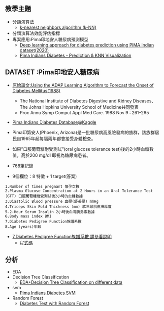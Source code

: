 ## 教學主題
- 分類演算法
  - [k-nearest neighbors algorithm (k-NN) ](https://en.wikipedia.org/wiki/K-nearest_neighbors_algorithm)
- 分類演算法效能評估指標
- 專案應用:Pima印地安人糖尿病預測模型
  - [Deep learning approach for diabetes prediction using PIMA Indian dataset(2020)](https://www.ncbi.nlm.nih.gov/pmc/articles/PMC7270283/) 
  - [Pima Indians Diabetes - Prediction & KNN Visualization](https://towardsdatascience.com/pima-indians-diabetes-prediction-knn-visualization-5527c154afff)

## DATASET :Pima印地安人糖尿病
- [原始論文:Using the ADAP Learning Algorithm to Forecast the Onset of Diabetes Mellitus(1988)](https://www.ncbi.nlm.nih.gov/pmc/articles/PMC2245318/)
  - The National Institute of Diabetes Digestive and Kidney Diseases、The Johns Hopkins University School of Medicine共同發表
  - Proc Annu Symp Comput Appl Med Care. 1988 Nov 9 : 261–265
- [Pima Indians Diabetes Database@Kaggle](https://www.kaggle.com/datasets/uciml/pima-indians-diabetes-database)  

- Pima印第安人(Phoenix, Arizona)是一批糖尿病高風險發病的族群，該族群居民自1965年起每隔兩年都會接受身體檢查。
- 如果”口服葡萄糖耐受測試”(oral glucose tolerance test)後的2小時血糖數值，高於200 mg/dl 即視為糖尿病患者。
- 768筆記錄
- 9個欄位：8 特徵 + 1 target(答案)
```
1.Number of times pregnant 懷孕次數
2.Plasma Glucose Concentration at 2 Hours in an Oral Tolerance Test (GTT) 口服葡萄糖耐受測試後2小時的血糖數據
3.Diastolic Blood pressure 血壓(舒張壓) mmHg
4.Triceps Skin Fold Thickness (mm) 肱三頭肌皮膚厚度
5.2-Hour Serum Insulin 2小時後血清胰島素數據
6.Body mass index BMI
7.Diabetes Pedigree Function族譜系數
8.Age (years)年齡
```
- [7.Diabetes Pedigree Function族譜系數 請參看說明](https://ithelp.ithome.com.tw/m/articles/10263714)
  - [程式碼](https://github.com/neoCaffe/SkLearnPractice) 


## 分析
- EDA
- Decision Tree Classification
  - [EDA+Decision Tree Classification on different data](https://www.kaggle.com/code/jasleensondhi/eda-decision-tree-classification-on-different-data) 
- svm
  - [Pima Indians Diabetes SVM](https://www.kaggle.com/code/baiazid/pima-indians-diabetes-svm/notebook) 
- Random Forest
  - [Diabetes Test with Random Forest](https://www.kaggle.com/code/abdallahhassan22/diabetes-test-with-random-forest) 
